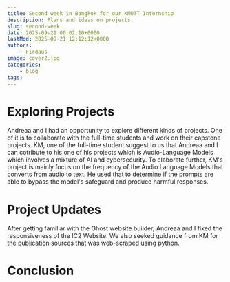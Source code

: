 ```yaml
---
title: Second week in Bangkok for our KMUTT Internship
description: Plans and ideas on projects.
slug: second-week
date: 2025-09-21 00:02:10+0000
lastMod: 2025-09-21 12:12:12+0000
authors:
    - Firdaus
image: cover2.jpg
categories:
    - blog
tags:
---
```


# Exploring Projects

Andreaa and I had an opportunity to explore different kinds of projects. One of it is to collaborate with the full-time students and work on their capstone projects. KM, one of the full-time student suggest to us that Andreaa and I can cotribute to his one of his projects which is Audio-Language Models which involves a mixture of AI and cybersecurity. To elaborate further, KM's project is mainly focus on the frequency of the Audio Language Models that converts from audio to text. He used that to determine if the prompts are able to bypass the model's safeguard and produce harmful responses.

# Project Updates

After getting familiar with the Ghost website builder, Andreaa and I fixed the responsiveness of the IC2 Website. We also seeked guidance from KM for the publication sources that was web-scraped using python.


# Conclusion
